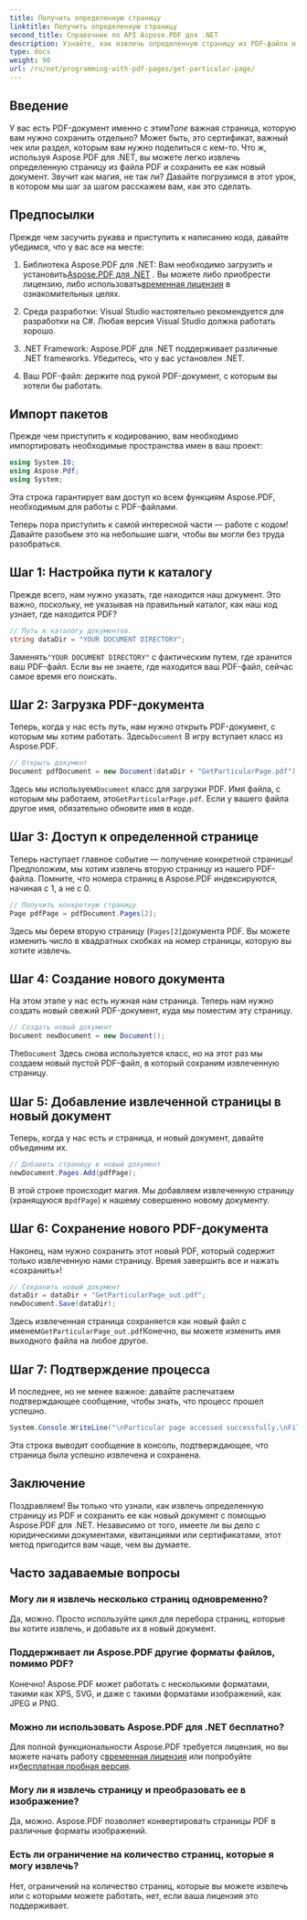 ```yaml
---
title: Получить определенную страницу
linktitle: Получить определенную страницу
second_title: Справочник по API Aspose.PDF для .NET
description: Узнайте, как извлечь определенную страницу из PDF-файла и сохранить ее как новый документ с помощью Aspose.PDF для .NET, в этом пошаговом руководстве.
type: docs
weight: 90
url: /ru/net/programming-with-pdf-pages/get-particular-page/
---
```

## Введение

 У вас есть PDF-документ именно с этим?*one* важная страница, которую вам нужно сохранить отдельно? Может быть, это сертификат, важный чек или раздел, которым вам нужно поделиться с кем-то. Что ж, используя Aspose.PDF для .NET, вы можете легко извлечь определенную страницу из файла PDF и сохранить ее как новый документ. Звучит как магия, не так ли? Давайте погрузимся в этот урок, в котором мы шаг за шагом расскажем вам, как это сделать.

## Предпосылки

Прежде чем засучить рукава и приступить к написанию кода, давайте убедимся, что у вас все на месте:

1.  Библиотека Aspose.PDF для .NET: Вам необходимо загрузить и установить[Aspose.PDF для .NET](https://releases.aspose.com/pdf/net/) . Вы можете либо приобрести лицензию, либо использовать[временная лицензия](https://purchase.aspose.com/temporary-license/) в ознакомительных целях.
   
2. Среда разработки: Visual Studio настоятельно рекомендуется для разработки на C#. Любая версия Visual Studio должна работать хорошо.

3. .NET Framework: Aspose.PDF для .NET поддерживает различные .NET frameworks. Убедитесь, что у вас установлен .NET.

4. Ваш PDF-файл: держите под рукой PDF-документ, с которым вы хотели бы работать.

## Импорт пакетов

Прежде чем приступить к кодированию, вам необходимо импортировать необходимые пространства имен в ваш проект:

```csharp
using System.IO;
using Aspose.Pdf;
using System;
```

Эта строка гарантирует вам доступ ко всем функциям Aspose.PDF, необходимым для работы с PDF-файлами.

Теперь пора приступить к самой интересной части — работе с кодом! Давайте разобьем это на небольшие шаги, чтобы вы могли без труда разобраться.

## Шаг 1: Настройка пути к каталогу

Прежде всего, нам нужно указать, где находится наш документ. Это важно, поскольку, не указывая на правильный каталог, как наш код узнает, где находится PDF?

```csharp
// Путь к каталогу документов.
string dataDir = "YOUR DOCUMENT DIRECTORY";
```

 Заменять`"YOUR DOCUMENT DIRECTORY"` с фактическим путем, где хранится ваш PDF-файл. Если вы не знаете, где находится ваш PDF-файл, сейчас самое время его поискать.

## Шаг 2: Загрузка PDF-документа

 Теперь, когда у нас есть путь, нам нужно открыть PDF-документ, с которым мы хотим работать. Здесь`Document` В игру вступает класс из Aspose.PDF.

```csharp
// Открыть документ
Document pdfDocument = new Document(dataDir + "GetParticularPage.pdf");
```

 Здесь мы используем`Document` класс для загрузки PDF. Имя файла, с которым мы работаем, это`GetParticularPage.pdf`. Если у вашего файла другое имя, обязательно обновите имя в коде.

## Шаг 3: Доступ к определенной странице

Теперь наступает главное событие — получение конкретной страницы! Предположим, мы хотим извлечь вторую страницу из нашего PDF-файла. Помните, что номера страниц в Aspose.PDF индексируются, начиная с 1, а не с 0.

```csharp
// Получить конкретную страницу
Page pdfPage = pdfDocument.Pages[2];
```

Здесь мы берем вторую страницу (`Pages[2]`документа PDF. Вы можете изменить число в квадратных скобках на номер страницы, которую вы хотите извлечь.

## Шаг 4: Создание нового документа

На этом этапе у нас есть нужная нам страница. Теперь нам нужно создать новый свежий PDF-документ, куда мы поместим эту страницу.

```csharp
// Создать новый документ
Document newDocument = new Document();
```

 The`Document` Здесь снова используется класс, но на этот раз мы создаем новый пустой PDF-файл, в который сохраним извлеченную страницу.

## Шаг 5: Добавление извлеченной страницы в новый документ

Теперь, когда у нас есть и страница, и новый документ, давайте объединим их.

```csharp
// Добавить страницу в новый документ
newDocument.Pages.Add(pdfPage);
```

 В этой строке происходит магия. Мы добавляем извлеченную страницу (хранящуюся в`pdfPage`) к нашему совершенно новому документу.

## Шаг 6: Сохранение нового PDF-документа

Наконец, нам нужно сохранить этот новый PDF, который содержит только извлеченную нами страницу. Время завершить все и нажать «сохранить»!

```csharp
// Сохранить новый документ
dataDir = dataDir + "GetParticularPage_out.pdf";
newDocument.Save(dataDir);
```

 Здесь извлеченная страница сохраняется как новый файл с именем`GetParticularPage_out.pdf`Конечно, вы можете изменить имя выходного файла на любое другое. 

## Шаг 7: Подтверждение процесса

И последнее, но не менее важное: давайте распечатаем подтверждающее сообщение, чтобы знать, что процесс прошел успешно.

```csharp
System.Console.WriteLine("\nParticular page accessed successfully.\nFile saved at " + dataDir);
```

Эта строка выводит сообщение в консоль, подтверждающее, что страница была успешно извлечена и сохранена.

## Заключение

Поздравляем! Вы только что узнали, как извлечь определенную страницу из PDF и сохранить ее как новый документ с помощью Aspose.PDF для .NET. Независимо от того, имеете ли вы дело с юридическими документами, квитанциями или сертификатами, этот метод пригодится вам чаще, чем вы думаете.

## Часто задаваемые вопросы

### Могу ли я извлечь несколько страниц одновременно?  
Да, можно. Просто используйте цикл для перебора страниц, которые вы хотите извлечь, и добавьте их в новый документ.

### Поддерживает ли Aspose.PDF другие форматы файлов, помимо PDF?  
Конечно! Aspose.PDF может работать с несколькими форматами, такими как XPS, SVG, и даже с такими форматами изображений, как JPEG и PNG.

### Можно ли использовать Aspose.PDF для .NET бесплатно?  
Для полной функциональности Aspose.PDF требуется лицензия, но вы можете начать работу с[временная лицензия](https://purchase.aspose.com/temporary-license/) или попробуйте их[бесплатная пробная версия](https://releases.aspose.com/).

### Могу ли я извлечь страницу и преобразовать ее в изображение?  
Да, можно. Aspose.PDF позволяет конвертировать страницы PDF в различные форматы изображений.

### Есть ли ограничение на количество страниц, которые я могу извлечь?  
Нет, ограничений на количество страниц, которые вы можете извлечь или с которыми можете работать, нет, если ваша лицензия это поддерживает.